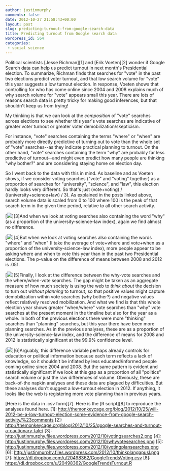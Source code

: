 ```yaml
---
author: justinmurphy
comments: false
date: 2012-10-27 21:58:43+00:00
layout: post
slug: predicting-turnout-from-google-search-data
title: Predicting turnout from Google search data
wordpress_id: 564
categories:
 - social science
---
```


Political scientists [Jesse Richman][1] and [Erik Voeten][2] wonder if Google Search data can help us predict turnout in next month's Presidential election. To summarize, Richman finds that searches for "vote" in the past two elections predict voter turnout, and that low search volume for "vote" this year suggests a low turnout election. In response, Voeten shows that controlling for who has come online since 2004 and 2008 explains much of why search volume for "vote" appears small this year. There are lots of reasons search data is pretty tricky for making good inferences, but that shouldn't keep us from trying!

My thinking is that we can look at the _composition_ of "vote" searches across elections to see whether this year's vote searches are indicative of greater voter turnout or greater voter demobilization/skepticism.

For instance, "vote" searches containing the terms "where" or "when" are probably more directly predictive of turning out to vote than the whole set of "vote" searches--as they indicate practical planning to turnout. On the other hand, "vote" searches containing the term "why" are probably far less predictive of turnout--and might even predict how many people are thinking "why bother?" and are considering staying home on election day.

So I went back to the data with this in mind. As baseline and as Voeten shows, if we consider voting searches ("vote" and "voting" together) as a proportion of searches for "university", "science", and "law", this election hardly looks very different. So that's just (vote+voting) / ((university+science+law) / 3). As explained in the posts linked above, search volume data is scaled from 0 to 100 where 100 is the peak of that search term in the given time period, relative to all other search activity.

[![][image-1]][3]And when we look at voting searches also containing the word "why" (as a proportion of the university-science-law index), again we find almost no difference.

[![][image-2]][4]But when we look at voting searches also containing the words "where" and "when" (I take the average of vote+where and vote+when as a proportion of the university-science-law index), more people appear to be asking where and when to vote this year than in the past two Presidential elections. The p-value on the difference of means between 2008 and 2012 is .051.

[![][image-3]][5]Finally, I look at the difference between the why-vote searches and the where/when-vote searches. The gap might be taken as an aggregate measure of how much society is using the web to _think about_ the decision to turn out _without planning_ to turnout, so that positive values might capture demobilization within vote searches (why bother?) and negative values reflect relatively resolved mobilization. And what we find is that this whole election year shows greater "when/where" vote searches than "why" vote searches at the present moment in the timeline but also for the year as a whole. In both of the previous elections there were more "thinking" searches than "planning" searches, but this year there have been more planning searches. As in the previous analyses, these are as a proportion of the university-science-law index, and the difference of means for 2008 and 2012 is statistically significant at the 99.9% confidence level.

[![][image-4]][6]Arguably, this difference variable perhaps already controls for education or political information because each term reflects a lack of knowledge, so it shouldn't be inflated by less educated/informed people coming online since 2004 and 2008. But the same pattern is evident and statistically significant if we look at this gap as a proportion of all "politics" search volume or just the raw differences of volume. Obviously, these are back-of-the napkin analyses and these data are plagued by difficulties. But these analyses don't suggest a low-turnout election in 2012. If anything, it looks like the web is registering more vote planning than in previous years.

[Here is the data in .csv form][7]. Here is the [R script][8] to reproduce the analyses found here.
[1]:	http://themonkeycage.org/blog/2012/10/25/will-2012-be-a-low-turnout-election-some-evidence-from-google-search-activity/%23comments
[2]:	http://themonkeycage.org/blog/2012/10/25/google-searches-and-turnout-a-cautionary-tale/
[3]:	http://justinmurphy.files.wordpress.com/2012/10/votingsearches2.png
[4]:	http://justinmurphy.files.wordpress.com/2012/10/whyvotesearches.png
[5]:	http://justinmurphy.files.wordpress.com/2012/10/votingplansearches.png
[6]:	http://justinmurphy.files.wordpress.com/2012/10/thinkplangapusl.png
[7]:	https://dl.dropbox.com/u/20498362/GoogleTrendsVoting.csv
[8]:	https://dl.dropbox.com/u/20498362/GoogleTrendsTurnout.R

[image-1]:	http://justinmurphy.files.wordpress.com/2012/10/votingsearches2.png
[image-2]:	http://justinmurphy.files.wordpress.com/2012/10/whyvotesearches.png
[image-3]:	http://justinmurphy.files.wordpress.com/2012/10/votingplansearches.png
[image-4]:	http://justinmurphy.files.wordpress.com/2012/10/thinkplangapusl.png